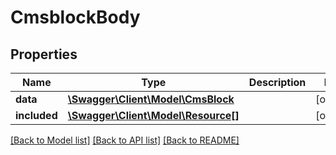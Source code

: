 # CmsblockBody

## Properties
Name | Type | Description | Notes
------------ | ------------- | ------------- | -------------
**data** | [**\Swagger\Client\Model\CmsBlock**](CmsBlock.md) |  | [optional] 
**included** | [**\Swagger\Client\Model\Resource[]**](Resource.md) |  | [optional] 

[[Back to Model list]](../../README.md#documentation-for-models) [[Back to API list]](../../README.md#documentation-for-api-endpoints) [[Back to README]](../../README.md)


